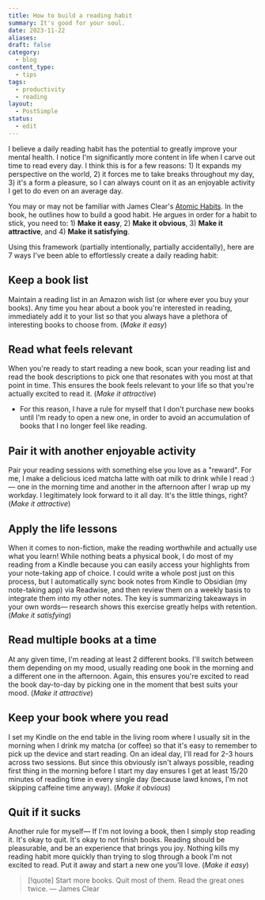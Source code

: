 ```yaml
---
title: How to build a reading habit
summary: It's good for your soul.
date: 2023-11-22
aliases: 
draft: false
category:
  - blog
content_type:
  - tips
tags:
  - productivity
  - reading
layout:
  - PostSimple
status:
  - edit
---
```


I believe a daily reading habit has the potential to greatly improve your mental health. I notice I'm significantly more content in life when I carve out time to read every day. I think this is for a few reasons: 1) It expands my perspective on the world, 2) it forces me to take breaks throughout my day, 3) it's a form a pleasure, so I can always count on it as an enjoyable activity I get to do even on an average day.

You may or may not be familiar with James Clear's [Atomic Habits](https://jamesclear.com/atomic-habits). In the book, he outlines how to build a good habit. He argues in order for a habit to stick, you need to: 1) **Make it easy**, 2) **Make it obvious**, 3) **Make it attractive**, and 4) **Make it satisfying**.

Using this framework (partially intentionally, partially accidentally), here are 7 ways I've been able to effortlessly create a daily reading habit:

## <span className="list-heading">Keep a book list</span>

Maintain a reading list in an Amazon wish list (or where ever you buy your books). Any time you hear about a book you're interested in reading, immediately add it to your list so that you always have a plethora of interesting books to choose from. (_Make it easy_)

## <span className="list-heading">Read what feels relevant</span>

When you're ready to start reading a new book, scan your reading list and read the book descriptions to pick one that resonates with you most at that point in time. This ensures the book feels relevant to your life so that you're actually excited to read it. (_Make it attractive_)

- For this reason, I have a rule for myself that I don't purchase new books until I'm ready to open a new one, in order to avoid an accumulation of books that I no longer feel like reading.

## <span className="list-heading">Pair it with another enjoyable activity</span>

Pair your reading sessions with something else you love as a "reward". For me, I make a delicious iced matcha latte with oat milk to drink while I read :)— one in the morning time and another in the afternoon after I wrap up my workday. I legitimately look forward to it all day. It's the little things, right? (_Make it attractive_)

## <span className="list-heading">Apply the life lessons</span>

When it comes to non-fiction, make the reading worthwhile and actually use what you learn! While nothing beats a physical book, I do most of my reading from a Kindle because you can easily access your highlights from your note-taking app of choice. I could write a whole post just on this process, but I automatically sync book notes from Kindle to Obsidian (my note-taking app) via Readwise, and then review them on a weekly basis to integrate them into my other notes. The key is summarizing takeaways in your own words— research shows this exercise greatly helps with retention. (_Make it satisfying_)

## <span className="list-heading">Read multiple books at a time</span>

At any given time, I'm reading at least 2 different books. I'll switch between them depending on my mood, usually reading one book in the morning and a different one in the afternoon. Again, this ensures you're excited to read the book day-to-day by picking one in the moment that best suits your mood. (_Make it attractive_)

## <span className="list-heading">Keep your book where you read</span>

I set my Kindle on the end table in the living room where I usually sit in the morning when I drink my matcha (or coffee) so that it's easy to remember to pick up the device and start reading. On an ideal day, I'll read for 2-3 hours across two sessions. But since this obviously isn't always possible, reading first thing in the morning before I start my day ensures I get at least 15/20 minutes of reading time in every single day (because lawd knows, I'm not skipping caffeine time anyway). (_Make it obvious_)

## <span className="list-heading">Quit if it sucks</span>

Another rule for myself— If I'm not loving a book, then I simply stop reading it. It's okay to quit. It's okay to not finish books. Reading should be pleasurable, and be an experience that brings you joy. Nothing kills my reading habit more quickly than trying to slog through a book I'm not excited to read. Put it away and start a new one you'll love. (_Make it easy_)

> [!quote] Start more books. Quit most of them. Read the great ones twice. — James Clear
